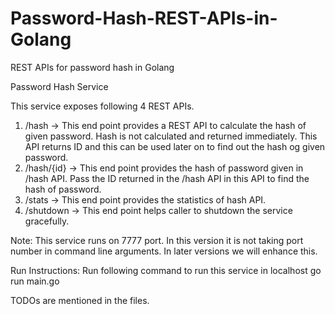 # Password-Hash-REST-APIs-in-Golang
REST APIs for password hash in Golang

Password Hash Service

This service exposes following 4 REST APIs.

1. /hash -> This end point provides a REST API to calculate the hash of given password. Hash is not calculated and returned immediately. This API returns ID and this can be used later on to find out the hash og given password.
2. /hash/{id} -> This end point provides the hash of password given in /hash API. Pass the ID returned in the /hash API in this API to find the hash of password.
3. /stats -> This end point provides the statistics of hash API.
4. /shutdown -> This end point helps caller to shutdown the service gracefully.


Note: This service runs on 7777 port. In this version it is not taking port number in command line arguments. In later versions we will enhance this.

Run Instructions: Run following command to run this service in localhost
go run main.go


TODOs are mentioned in the files.
